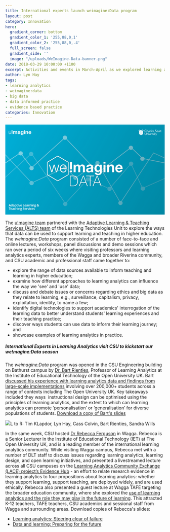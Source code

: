 ```yaml
---
title: International experts launch weimagine:Data program
layout: post
category: Innovation
hero:
  gradient_corner: bottom
  gradient_color_1: '255,88,0,1'
  gradient_color_2: '255,88,0,.4'
  full_screen: false
  gradient_side: ''
  image: "/uploads/WeImagine-Data-banner.png"
date: 2018-03-29 10:00:00 +1100
excerpt: Activities and events in March-April as we explored learning analytics
author: Lyn Hay
tags:
- learning analytics
- weimagine:data
- big data
- data informed practice
- evidence based practice
categories: Innovation
---
```

![](/uploads/WeImagine-Data-banner.png)   

The [u!magine team](http://uimagine.edu.au/about/team/ "u!magine team") partnered with the [Adaptive Learning & Teaching Services (ALTS) team](http://www.csu.edu.au/division/learning-and-teaching/home/analytics-and-evaluations/adaptive-learning-and-teaching-services "ALTS team") of the Learning Technologies Unit to explore the ways that data can be used to support learning and teaching in higher education. The _weimagine:Data_ program consisted of a number of face-to-face and online lectures, workshops, panel discussions and demo sessions which ran over a period of six weeks where visiting professors and learning analytics experts, members of the Wagga and broader Riverina community, and CSU academic and professional staff came together to:

* explore the range of data sources available to inform teaching and learning in higher education;
* examine how different approaches to learning analytics can influence the way we 'see' and 'use' data;
* discuss and debate issues or concerns regarding ethics and big data as they relate to learning, e.g., surveillance, capitalism, privacy, exploitation, identity, to name a few;
* identify digital technologies to support academics' interrogation of the learning data to better understand students' learning experiences and their teaching practice;
* discover ways students can use data to inform their learning journey; and
* showcase examples of learning analytics in practice.

##### International Experts in Learning Analytics visit CSU to kickstart our we!magine:Data season 

The _weimagine:Data_ program was opened in the CSU Engineering building on Bathurst campus by [Dr. Bart Rienties](https://iet.open.ac.uk/people/bart.rienties "About Dr Bart Rienties"), Professor of Learning Analytics at the Institute of Educational Technology of the Open University UK. Bart [discussed his experience with learning analytics data and findings from large-scale implementations](https://youtu.be/L0ecWmQ7SF0 "View his lecture") involving over 200,000+ students across a range of contexts including The Open University UK. Key takeaways included they ways  instructional design can be optimised using the principles of learning analytics, and the extent to which can learning analytics can promote ‘personalisation’ or ‘generalisation’ for diverse populations of students. [Download a copy of Bart's slides](http://uimagine.edu.au/docs/WeImagine-Rienties.pdf "Download a pdf of Bart's slides")

![](/uploads/Bart-lecture-Bathurst_March2018.jpg)L to R: Tim KLapdor, Lyn Hay, Cass Colvin, Bart Rienties, Sandra Wills

In the same week, CSU hosted [Dr Rebecca Ferguson](https://iet.open.ac.uk/people/rebecca.ferguson "About Dr Rebecca Ferguson") in Wagga. Rebecca is a Senior Lecturer in the Institute of Educational Technology (IET) at The Open University UK, and is a leading member of the international learning analytics community. While visiting Wagga campus, Rebecca met with a number of DLT staff to discuss issues regarding learning analytics, learning design, and open learning initiatives, and presented a livestreamed lecture across all CSU campuses on the [Learning Analytics Community Exchange (LACE) project’s Evidence Hub](https://youtu.be/8PUeMDQW8RY "View her lecture") - an effort to relate research evidence in learning analytics to four propositions about learning analytics: whether they support learning, support teaching, are deployed widely, and are used ethically. Rebecca also presented a guest lecture at Wagga TAFE targeting the broader education community, where she explored the [use of learning analytics and the role they may play in the future of learning](https://youtu.be/ijWn6UJG3Xc "View her public lecture"). This attracted K-12 teachers, TAFE teachers, CSU academics and sessional staff from Wagga and surrounding areas. Download copies of Rebecca's slides:

* [Learning analytics: Steering clear of failure](http://uimagine.edu.au/docs/WeImagine-Feguson-Evidence.pdf "Download guest lecture slides")
* [Data and learning: Preparing for the future](http://uimagine.edu.au/docs/WeImagine-Ferguson-Visions.pdf "Download public leacture slides")